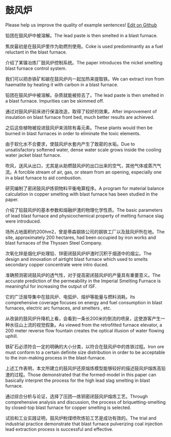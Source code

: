 # 鼓风炉

Please help us improve the quality of example sentences! [Edit on Github](https://github.com/jiyushe/jiyu-example-sentence-source/blob/main/chinese/gufenglu.md)

<p><span class="chinese">铅团在鼓风炉中被溶解。</span><span class="english">The lead paste is then smelted in a blast furnace.</span></p>

<p><span class="chinese">焦炭最初是在鼓风炉里作为助燃剂使用。</span><span class="english">Coke is used predominantly as a fuel reluctant in the blast furnace.</span></p>

<p><span class="chinese">介绍了某镍冶炼厂鼓风炉控制系统。</span><span class="english">The paper introduces the nickel smelting blast furnace control system.</span></p>

<p><span class="chinese">我们可以把赤铁矿和碳在鼓风炉内一起加热来提取铁。</span><span class="english">We can extract iron from haematite by heating it with carbon in a blast furnace.</span></p>

<p><span class="chinese">铅团在鼓风炉中被溶解。杂质就能被掠去了。</span><span class="english">The lead paste is then smelted in a blast furnace. Impurities can be skimmed off.</span></p>

<p><span class="chinese">通过对鼓风炉前床进行保温改造，取得了较好的效果。</span><span class="english">After improvement of insulation on blast furnace front bed, much better results are achieved.</span></p>

<p><span class="chinese">之后这些植物被投进鼓风炉来消除有毒元素。</span><span class="english">These plants would then be burned in blast furnaces in order to eliminate the toxic elements.</span></p>

<p><span class="chinese">由于软化水不合要求，使鼓风炉水套内产生了致密的水垢。</span><span class="english">Due to unsatisfactory softened water, dense water scale grows inside the cooling water jacket blast furnace.</span></p>

<p><span class="chinese">吹风，送风从出口，尤其是从助燃鼓风炉的出口出来的空气，其他气体或蒸汽气流。</span><span class="english">A forcible stream of air, gas, or steam from an opening, especially one in a blast furnace to aid combustion.</span></p>

<p><span class="chinese">研究编制了密闭鼓风炉炼铜物料平衡电算程序。</span><span class="english">A program for material balance calculation in copper smelting with blast furnace has been studied in the paper.</span></p>

<p><span class="chinese">介绍了铅鼓风炉的基本参数和熔融炉渣的物理化学性质。</span><span class="english">The basic parameters of lead blast furnace and physicochemical property of melting furnace slag were introduced.</span></p>

<p><span class="chinese">场所占地面积约200hm2，曾是蒂森钢铁公司的钢铁工厂以及鼓风炉所在地。</span><span class="english">The site, approximately 200 hectares, had been occupied by iron works and blast furnaces of the Thyssen Steel Company.</span></p>

<p><span class="chinese">次氧化锌是烟化炉处理铅、锌密闭鼓风炉炉渣时沉积于烟道中的烟尘。</span><span class="english">The design and innovation of airtight blast furnace which used to smelts secondary copper concentrate were intro duced.</span></p>

<p><span class="chinese">准确预测密闭鼓风炉的透气性，对于提高密闭鼓风炉的产量具有重要意义。</span><span class="english">The accurate prediction of the permeability in the Imperial Smelting Furnace is meaningful for increasing the output of ISF.</span></p>

<p><span class="chinese">它的广泛报导集中在鼓风炉、电弧炉、熔炉等能量与燃料消耗。</span><span class="english">Its comprehensive coverage focuses on energy and fuel consumption in blast furnaces, electric arc furnaces, and smelters , etc.</span></p>

<p><span class="chinese">从改装的鼓风炉升降机上看，会看到一条长200米的倒流的喷泉，这使游客产生一种水往山上流的视觉假象。</span><span class="english">As viewed from the retrofitted furnace elevator, a 200 meter reverse flow fountain creates the optical illusion of water flowing uphill.</span></p>

<p><span class="chinese">铁矿石必须符合一定的明确的大小分类，以符合在鼓风炉中的炼铁过程。</span><span class="english">Iron ore must conform to a certain definite size distribution in order to be acceptable to the iron-making process in the blast-furnace.</span></p>

<p><span class="chinese">上述工作表明，本文所建立的鼓风炉还原熔炼模型能够较好的描述鼓风炉熔炼高铅渣的过程。</span><span class="english">Those demonstrated that the formed-model in this paper can basically interpret the process for the high lead slag smelting in blast furnace.</span></p>

<p><span class="chinese">通过综合分析与论证，选择了压团—炼铜密闭鼓风炉熔炼工艺。</span><span class="english">Through comprehensive analysis and discussion, the process of briquetting-smelting by closed-top blast furnace for copper smelting is selected.</span></p>

<p><span class="chinese">试验和工业实践证明，鼓风炉粉煤喷吹炼铅工艺是成功有效的。</span><span class="english">The trial and industrial practice demonstrate that blast furnace pulverizing coal injection lead extraction process is successful and effective.</span></p>

